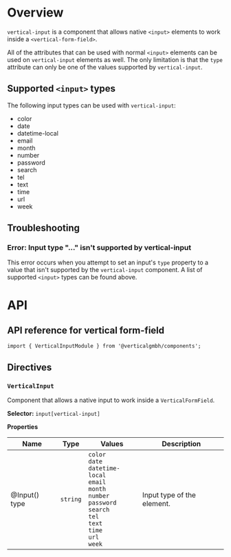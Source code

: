 # Overview

`vertical-input` is a component that allows native `<input>` elements to work inside a `<vertical-form-field>`.

All of the attributes that can be used with normal `<input>` elements can be used on `vertical-input` elements as well. The only limitation is that the `type` attribute can only be one of the values supported by `vertical-input`.

## Supported `<input>` types

The following input types can be used with `vertical-input`:
- color
- date
- datetime-local
- email
- month
- number
- password
- search
- tel
- text
- time
- url
- week

## Troubleshooting

### Error: Input type "..." isn't supported by vertical-input

This error occurs when you attempt to set an input's `type` property to a value that isn't supported by the `vertical-input` component. A list of supported `<input>` types can be found above.

# API

## API reference for vertical form-field

`import { VerticalInputModule } from '@verticalgmbh/components';`

## Directives

### `VerticalInput`

Component that allows a native input to work inside a `VerticalFormField`.

**Selector:** `input[vertical-input]`

**Properties**

| Name          | Type     | Values                                                                                                                                            | Description                |
|---------------|----------|---------------------------------------------------------------------------------------------------------------------------------------------------|----------------------------|
| @Input() type | `string` | `color`<br>`date`<br>`datetime-local`<br>`email`<br>`month`<br>`number`<br>`password`<br>`search`<br>`tel`<br>`text`<br>`time`<br>`url`<br>`week` | Input type of the element. |